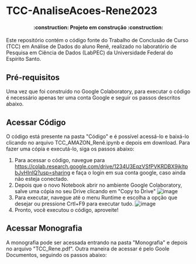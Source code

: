# TCC-AnaliseAcoes-Rene2023

<h4 align="center"> 
    :construction:  Projeto em construção  :construction:
</h4>

Este repositório contém o código fonte do Trabalho de Conclusão de Curso (TCC) em Análise de Dados do aluno Renê, realizado no laboratório de Pesquisa em Ciência de Dados (LabPEC) da Universidade Federal do Espírito Santo.

## Pré-requisitos

Uma vez que foi construído no Google Colaboratory, para executar o código é necessário apenas ter uma conta Google e seguir os passos descritos abaixo.

## Acessar Código

O código está presente na pasta "Código" e é possível acessá-lo e baixá-lo clicando no arquivo TCC_AMAZON_Renê.ipynb e depois em download. Para fazer uma cópia e executá-lo, siga os passos abaixo:

1. Para acessar o código, navegue para https://colab.research.google.com/drive/1234U3EqzVSfPVKRDBX9jkltpbJvHInIQ?usp=sharing e faça o login em sua conta google, caso ainda não esteja conectado.
2. Depois que o novo Notebook abrir no ambiente Google Colaboratory, salve uma cópia no seu Drive clicando em "Copy to Drive"
![image](https://user-images.githubusercontent.com/96728526/235564021-f105cd16-aeb9-4ab4-a4a2-ae46b38ef9cc.png)
3. Para executar, navegue até o menu Runtime e escolha a opção que desejar ou pressione Crtl+F9 para executar tudo.
![image](https://user-images.githubusercontent.com/96728526/235564154-1797d352-b3ad-4b41-8370-92ce5290b177.png)
4. Pronto, você executou o código, aproveite!

## Acessar Monografia

A monografia pode ser acessada entrando na pasta "Monografia" e depois no arquivo "TCC_Rene.pdf". Outra maneira de acessar é pelo Goole Documentos, seguindo os passos abaixo:
